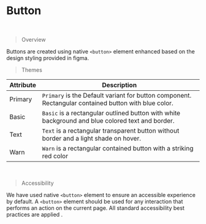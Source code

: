 # Button 
 <br />

> Overview

 Buttons are created using native `<button>` element enhanced based on the design styling provided in figma. 
 <br />
 
 > Themes
 
 | Attribute | Description|
 | --------- | ---------- |
 | Primary   | `Primary` is the Default variant for button component. Rectangular contained button with blue color. |
 | Basic     | `Basic` is a rectangular outlined button with white background and blue colored text and border. |
 | Text      | `Text` is a rectangular transparent button without border and a light shade on hover. |
 | Warn      | `Warn` is a rectangular contained button with a striking red color |
 <br />
 
 > Accessibility
 
 We have used native `<button>` element to ensure an accessible experience by default. A `<button>` element should be used for any interaction that performs an action on the current page. All standard accessibility best practices are applied .
 <br />
 
